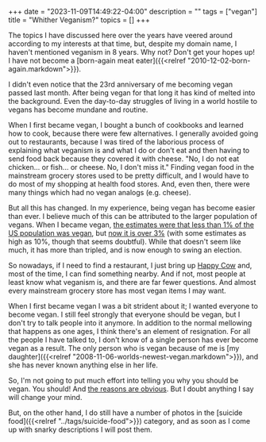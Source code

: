 +++
date = "2023-11-09T14:49:22-04:00"
description = ""
tags = ["vegan"]
title = "Whither Veganism?"
topics = []
+++

The topics I have discussed here over the years have veered around according to my interests at that time, but, despite my domain name, I haven't mentioned veganism in 8 years.  Why not?  Don't get your hopes up!  I have not become a [born-again meat eater]({{<relref "2010-12-02-born-again.markdown">}}).

I didn't even notice that the 23rd anniversary of me becoming vegan passed last month.  After being vegan for that long it has kind of melted into the background.  Even the day-to-day struggles of living in a world hostile to vegans has become mundane and routine.

When I first became vegan, I bought a bunch of cookbooks and learned how to cook, because there were few alternatives.  I generally avoided going out to restaurants, because I was tired of the laborious process of explaining what veganism is and what I do or don't eat and then having to send food back because they covered it with cheese.  "No, I do not eat chicken... or fish... or cheese. No, I don't miss it."  Finding vegan food in the mainstream grocery stores used to be pretty difficult, and I would have to do most of my shopping at health food stores.  And, even then, there were many things which had no vegan analogs (e.g. cheese).

But all this has changed.  In my experience, being vegan has become easier than ever.  I believe much of this can be attributed to the larger population of vegans.  When I became vegan, [the estimates were that less than 1% of the US population was vegan](https://www.vrg.org/nutshell/poll2000.htm), but [now it is over 3%](https://www.vrg.org/nutshell/CulturedMeatYouGov2022.pdf) (with some estimates as high as 10%, though that seems doubtful).  While that doesn't seem like much, it has more than tripled, and is now enough to swing an election.

So nowadays, if I need to find a restaurant, I just bring up [Happy Cow](https://www.happycow.net/) and, most of the time, I can find something nearby.  And if not, most people at least know what veganism is, and there are far fewer questions.  And almost every mainstream grocery store has most vegan items I may want.

When I first became vegan I was a bit strident about it;  I wanted everyone to become vegan.  I still feel strongly that everyone should be vegan, but I don't try to talk people into it anymore.  In addition to the normal mellowing that happens as one ages, I think there's an element of resignation.  For all the people I have talked to, I don't know of a single person has ever become vegan as a result.  The only person who is vegan because of me is [my daughter]({{<relref "2008-11-06-worlds-newest-vegan.markdown">}}), and she has never known anything else in her life.

So, I'm not going to put much effort into telling you why you should be vegan.  You should!  And [the reasons are obvious](http://www.abolitionistapproach.com/wp-content/uploads/2015/09/20150902-ARAA_Pamphlet_English_USLetter.pdf).  But I doubt anything I say will change your mind.

But, on the other hand, I do still have a number of photos in the [suicide food]({{<relref "../tags/suicide-food">}}) category, and as soon as I come up with snarky descriptions I will post them.
